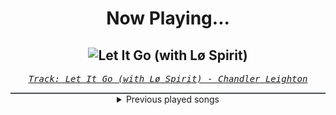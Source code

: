 <div align="center"> 
<h1>Now Playing...</h1>

![Let It Go (with Lø Spirit)](https://i.scdn.co/image/ab67616d00001e027ec6f2f3e7fb41cf1b3c4b3d)
--
_<samp><a href="https://open.spotify.com/track/7tvEgQTYHph6n8rIoV74gq">Track: Let It Go (with Lø Spirit) - Chandler Leighton</a></samp>_

<div style="border: 1px #4B5054 solid"></div>
<details>
  <summary>
    Previous played songs
  </summary>
  <table>
    <thead>
      <tr>
        <th>
          Artist
        </th>
        <th>
          Song
        </th>
        <th>
          Link
        </th>
      </tr>
    </thead>
    <tbody>
      <tr><td>Chandler Leighton</td><td>Let It Go (with Lø Spirit)</td><td><a href="https://open.spotify.com/track/7tvEgQTYHph6n8rIoV74gq">https://open.spotify.com/track/7tvEgQTYHph6n8rIoV74gq</a></td></tr><tr><td>Lø Spirit</td><td>Hollow - Lø's Version</td><td><a href="https://open.spotify.com/track/5vxYlfDlOeNRx9YgE9k2dQ">https://open.spotify.com/track/5vxYlfDlOeNRx9YgE9k2dQ</a></td></tr><tr><td>Dabin</td><td>Hollow</td><td><a href="https://open.spotify.com/track/6AoG52kxfptY0QBQnjuQOe">https://open.spotify.com/track/6AoG52kxfptY0QBQnjuQOe</a></td></tr><tr><td>Dabin</td><td>Hollow</td><td><a href="https://open.spotify.com/track/6AoG52kxfptY0QBQnjuQOe">https://open.spotify.com/track/6AoG52kxfptY0QBQnjuQOe</a></td></tr><tr><td>Lø Spirit</td><td>Good Enough</td><td><a href="https://open.spotify.com/track/5jdO3mqM4kFFATE3CtrNG7">https://open.spotify.com/track/5jdO3mqM4kFFATE3CtrNG7</a></td></tr><tr><td>From Fall to Spring</td><td>THE CURSED ONE</td><td><a href="https://open.spotify.com/track/6NHVEjxxdZzEHXsgoLeOJ4">https://open.spotify.com/track/6NHVEjxxdZzEHXsgoLeOJ4</a></td></tr><tr><td>Crossfaith</td><td>The Perfect Nightmare</td><td><a href="https://open.spotify.com/track/5wtOMfNBSO5y8BIrIoyA7D">https://open.spotify.com/track/5wtOMfNBSO5y8BIrIoyA7D</a></td></tr><tr><td>Drowning Pool</td><td>One Finger and a Fist</td><td><a href="https://open.spotify.com/track/6PdEKf8CyyZfrFAGFi37gb">https://open.spotify.com/track/6PdEKf8CyyZfrFAGFi37gb</a></td></tr><tr><td>Drowning Pool</td><td>Die For Nothing</td><td><a href="https://open.spotify.com/track/6HX4pedxzrVgzJ6R8OEgms">https://open.spotify.com/track/6HX4pedxzrVgzJ6R8OEgms</a></td></tr><tr><td>Drowning Pool</td><td>Anytime, Anyplace</td><td><a href="https://open.spotify.com/track/3cSYdYfINrEr2DMwDdA0uv">https://open.spotify.com/track/3cSYdYfINrEr2DMwDdA0uv</a></td></tr><tr><td>Drowning Pool</td><td>One Way Prophecy</td><td><a href="https://open.spotify.com/track/4znR3CsdY7auo8MB2RsL9a">https://open.spotify.com/track/4znR3CsdY7auo8MB2RsL9a</a></td></tr><tr><td>Drowning Pool</td><td>Apathetic</td><td><a href="https://open.spotify.com/track/4dMLdsH0Tnp0UG0Z77xcUS">https://open.spotify.com/track/4dMLdsH0Tnp0UG0Z77xcUS</a></td></tr><tr><td>Drowning Pool</td><td>Blindfold</td><td><a href="https://open.spotify.com/track/6z5678MyxD6voZbYRv8uTb">https://open.spotify.com/track/6z5678MyxD6voZbYRv8uTb</a></td></tr><tr><td>Drowning Pool</td><td>In Memory Of</td><td><a href="https://open.spotify.com/track/50Xv8c0Ht8WkGSEUW56Zw1">https://open.spotify.com/track/50Xv8c0Ht8WkGSEUW56Zw1</a></td></tr><tr><td>Drowning Pool</td><td>Skip to the End</td><td><a href="https://open.spotify.com/track/0fEEaCT4QGAszQ0sVqqhdU">https://open.spotify.com/track/0fEEaCT4QGAszQ0sVqqhdU</a></td></tr><tr><td>Drowning Pool</td><td>Bleed Wth You</td><td><a href="https://open.spotify.com/track/10QDAxIc1FuhhpL5b9rlxL">https://open.spotify.com/track/10QDAxIc1FuhhpL5b9rlxL</a></td></tr><tr><td>Drowning Pool</td><td>Understand</td><td><a href="https://open.spotify.com/track/4QdrM0GvbQAz1HYJ1abrHy">https://open.spotify.com/track/4QdrM0GvbQAz1HYJ1abrHy</a></td></tr><tr><td>Drowning Pool</td><td>Broken Again</td><td><a href="https://open.spotify.com/track/7xZIacS3dgPwaX0X6Tqa8O">https://open.spotify.com/track/7xZIacS3dgPwaX0X6Tqa8O</a></td></tr><tr><td>Drowning Pool</td><td>Life of Misery</td><td><a href="https://open.spotify.com/track/7rVJO4dQ60zMqsuj1tG2Hw">https://open.spotify.com/track/7rVJO4dQ60zMqsuj1tG2Hw</a></td></tr><tr><td>Drowning Pool</td><td>Low Crawl</td><td><a href="https://open.spotify.com/track/6bIWtwp7nPW2wJX0T25BFl">https://open.spotify.com/track/6bIWtwp7nPW2wJX0T25BFl</a></td></tr>
    </tbody>
  </table>
</details>

</div>
